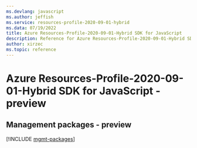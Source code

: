```yaml
---
ms.devlang: javascript
ms.author: jeffish
ms.service: resources-profile-2020-09-01-hybrid
ms.data: 07/19/2022
title: Azure Resources-Profile-2020-09-01-Hybrid SDK for JavaScript
description: Reference for Azure Resources-Profile-2020-09-01-Hybrid SDK for JavaScript
author: xirzec
ms.topic: reference
---
```

# Azure Resources-Profile-2020-09-01-Hybrid SDK for JavaScript - preview

## Management packages - preview
[!INCLUDE [mgmt-packages](resources-profile-2020-09-01-hybrid-mgmt-index.md)]
